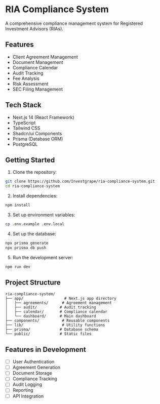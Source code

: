 # RIA Compliance System

A comprehensive compliance management system for Registered Investment Advisors (RIAs).

## Features

- Client Agreement Management
- Document Management
- Compliance Calendar
- Audit Tracking
- Fee Analysis
- Risk Assessment
- SEC Filing Management

## Tech Stack

- Next.js 14 (React Framework)
- TypeScript
- Tailwind CSS
- Shadcn/ui Components
- Prisma (Database ORM)
- PostgreSQL

## Getting Started

1. Clone the repository:
```bash
git clone https://github.com/Investgrape/ria-compliance-system.git
cd ria-compliance-system
```

2. Install dependencies:
```bash
npm install
```

3. Set up environment variables:
```bash
cp .env.example .env.local
```

4. Set up the database:
```bash
npx prisma generate
npx prisma db push
```

5. Run the development server:
```bash
npm run dev
```

## Project Structure

```
ria-compliance-system/
├── app/                  # Next.js app directory
│   ├── agreements/      # Agreement management
│   ├── audit/          # Audit tracking
│   ├── calendar/       # Compliance calendar
│   └── dashboard/      # Main dashboard
├── components/          # Reusable components
├── lib/                 # Utility functions
├── prisma/             # Database schema
└── public/             # Static files
```

## Features in Development

- [ ] User Authentication
- [ ] Agreement Generation
- [ ] Document Storage
- [ ] Compliance Tracking
- [ ] Audit Logging
- [ ] Reporting
- [ ] API Integration